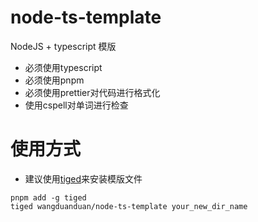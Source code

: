 # node-ts-template

NodeJS + typescript 模版

-   必须使用typescript
-   必须使用pnpm
-   必须使用prettier对代码进行格式化
-   使用cspell对单词进行检查

# 使用方式

-   建议使用[tiged](https://github.com/tiged/tiged)来安装模版文件

```shell
pnpm add -g tiged
tiged wangduanduan/node-ts-template your_new_dir_name
```
